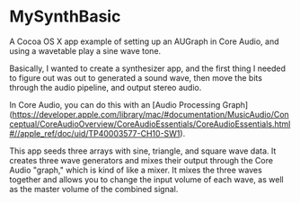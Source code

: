 MySynthBasic
============

A Cocoa OS X app example of setting up an AUGraph in Core Audio, and using a wavetable play a sine wave tone. 

Basically, I wanted to create a synthesizer app, and the first thing I needed to figure out was out to generated a sound wave, then move the bits through the audio pipeline, and output stereo audio. 

In Core Audio, you can do this with an [Audio Processing Graph] (https://developer.apple.com/library/mac/#documentation/MusicAudio/Conceptual/CoreAudioOverview/CoreAudioEssentials/CoreAudioEssentials.html#//apple_ref/doc/uid/TP40003577-CH10-SW1).

This app seeds three arrays with sine, triangle, and square wave data. It creates three wave generators and mixes their output through the Core Audio "graph," which is kind of like a mixer. It mixes the three waves together and allows you to change the input volume of each wave, as well as the master volume of the combined signal. 

